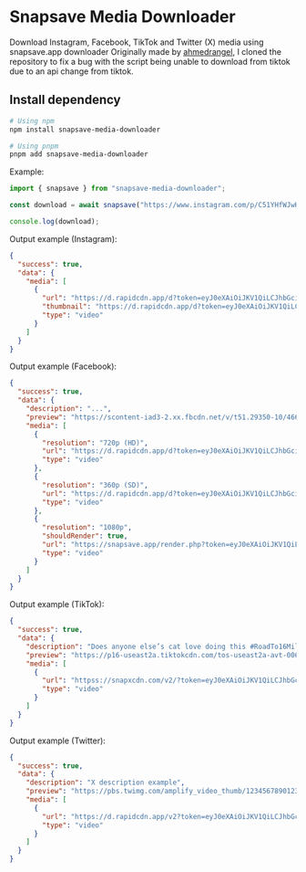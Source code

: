 # Snapsave Media Downloader

Download Instagram, Facebook, TikTok and Twitter (X) media using snapsave.app downloader
Originally made by [ahmedrangel](https://github.com/ahmedrangel), I cloned the repository to fix a bug with the script being unable to download from tiktok due to an api change from tiktok.

## Install dependency
```bash
# Using npm
npm install snapsave-media-downloader

# Using pnpm
pnpm add snapsave-media-downloader
```

Example:
```js
import { snapsave } from "snapsave-media-downloader";

const download = await snapsave("https://www.instagram.com/p/C51YHfWJwHK/");

console.log(download);
```
Output example (Instagram):
```json
{
  "success": true,
  "data": {
    "media": [
      {
        "url": "https://d.rapidcdn.app/d?token=eyJ0eXAiOiJKV1QiLCJhbGciOiJIUzI1NiJ9...",
        "thumbnail": "https://d.rapidcdn.app/d?token=eyJ0eXAiOiJKV1QiLCJhbGciOiJIUzI1NiJ9...",
        "type": "video"
      }
    ]
  }
}
```

Output example (Facebook):
```json
{
  "success": true,
  "data": {
    "description": "...",
    "preview": "https://scontent-iad3-2.xx.fbcdn.net/v/t51.29350-10/466628901_1297725364716204_4835926798887889488_n.jpg?...",
    "media": [
      {
        "resolution": "720p (HD)",
        "url": "https://d.rapidcdn.app/d?token=eyJ0eXAiOiJKV1QiLCJhbGciOiJIUzI1NiJ9...",
        "type": "video"
      },
      {
        "resolution": "360p (SD)",
        "url": "https://d.rapidcdn.app/d?token=eyJ0eXAiOiJKV1QiLCJhbGciOiJIUzI1NiJ9...",
        "type": "video"
      },
      {
        "resolution": "1080p",
        "shouldRender": true,
        "url": "https://snapsave.app/render.php?token=eyJ0eXAiOiJKV1QiLCJhbGciOiJIUzI1NiJ9...",
        "type": "video"
      }
    ]
  }
}
```

Output example (TikTok):
```json
{
  "success": true,
  "data": {
    "description": "Does anyone else’s cat love doing this️ #RoadTo16Million #Pubity(Andrew Kuzmic via ViralHog)",
    "preview": "https://p16-useast2a.tiktokcdn.com/tos-useast2a-avt-0068-euttp/240d7e6a213e5cc0ef7dc69277408efc~tplv-tiktokx-cropcenter-q:720:720:q75.jpeg",
    "media": [
      {
        "url": "httpss://snapxcdn.com/v2/?token=eyJ0eXAiOiJKV1QiLCJhbGciOiJIUzI1NiJ9...",
        "type": "video"
      }
    ]
  }
}
```
Output example (Twitter):
```json
{
  "success": true,
  "data": {
    "description": "X description example",
    "preview": "https://pbs.twimg.com/amplify_video_thumb/1234567890123456789/img/9IPCFIfDAb7WJ2cL.jpg",
    "media": [
      {
        "url": "https://d.rapidcdn.app/v2?token=eyJ0eXAiOiJKV1QiLCJhbGciOiJIUzI1NiJ9...",
        "type": "video"
      }
    ]
  }
}
```